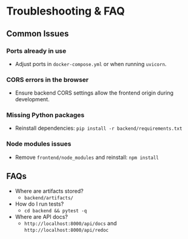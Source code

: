 # Troubleshooting & FAQ

## Common Issues

### Ports already in use
- Adjust ports in `docker-compose.yml` or when running `uvicorn`.

### CORS errors in the browser
- Ensure backend CORS settings allow the frontend origin during development.

### Missing Python packages
- Reinstall dependencies: `pip install -r backend/requirements.txt`

### Node modules issues
- Remove `frontend/node_modules` and reinstall: `npm install`

## FAQs
- Where are artifacts stored?
  - `backend/artifacts/`
- How do I run tests?
  - `cd backend && pytest -q`
- Where are API docs?
  - `http://localhost:8000/api/docs` and `http://localhost:8000/api/redoc`
